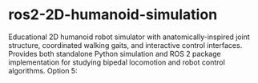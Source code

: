 # ros2-2D-humanoid-simulation
Educational 2D humanoid robot simulator with anatomically-inspired joint structure, coordinated walking gaits, and interactive control interfaces. Provides both standalone Python simulation and ROS 2 package implementation for studying bipedal locomotion and robot control algorithms.  Option 5:
